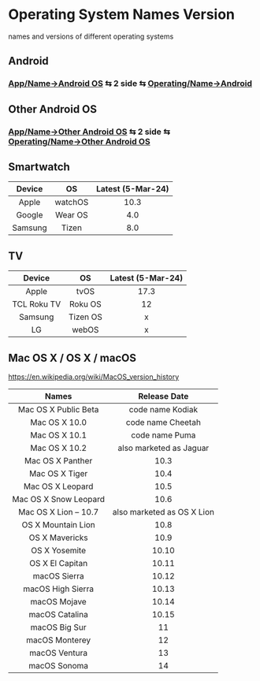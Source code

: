 # Operating System Names Version
names and versions of different operating systems

## Android 
### [App/Name→Android OS](/App/Name#android-os) ⇆ 2 side ⇆ [Operating/Name→Android](/Operating/Name#android)

## Other Android OS
### [App/Name→Other Android OS](/App/Name#other-android-os) ⇆ 2 side ⇆ [Operating/Name→Other Android OS](/Operating/Name#other-android-os)


## Smartwatch

|Device|OS|Latest (5-Mar-24)|
|:-:|:-:|:-:|
|Apple|watchOS|10.3|
|Google|Wear OS|4.0|
|Samsung|Tizen|8.0|

## TV

|Device|OS|Latest (5-Mar-24)|
|:-:|:-:|:-:|
|Apple|tvOS|17.3|
|TCL Roku TV|Roku OS|12|
|Samsung|Tizen OS|x|
|LG|webOS|x|

## Mac OS X / OS X / macOS

https://en.wikipedia.org/wiki/MacOS_version_history

| Names  | Release Date |
| :---:  | :---:  |
|Mac OS X Public Beta | code name Kodiak|
|Mac OS X 10.0 | code name Cheetah|
|Mac OS X 10.1 | code name Puma|
|Mac OS X 10.2 | also marketed as Jaguar|
|Mac OS X Panther | 10.3|
|Mac OS X Tiger | 10.4|
|Mac OS X Leopard | 10.5|
|Mac OS X Snow Leopard | 10.6|
|Mac OS X Lion – 10.7 | also marketed as OS X Lion|
|OS X Mountain Lion | 10.8|
|OS X Mavericks | 10.9|
|OS X Yosemite | 10.10|
|OS X El Capitan | 10.11|
|macOS Sierra | 10.12|
|macOS High Sierra | 10.13|
|macOS Mojave | 10.14|
|macOS Catalina | 10.15|
|macOS Big Sur | 11|
|macOS Monterey | 12|
|macOS Ventura | 13|
|macOS Sonoma | 14|
